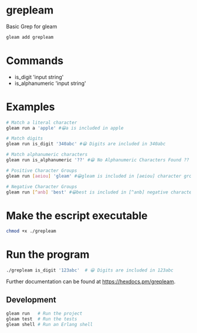# grepleam
Basic Grep for gleam

```sh
gleam add grepleam
```
# Commands
- is_digit 'input string'
- is_alphanumeric 'input string'

# Examples
```sh
# Match a literal character
gleam run a 'apple' #😀a is included in apple

# Match digits
gleam run is_digit '340abc' #😀 Digits are included in 340abc

# Match alphanumeric characters
gleam run is_alphanumeric '??' #😀 No Alphanumeric Characters Found ??

# Positive Character Groups
gleam run [aeiou] 'gleam' #😀gleam is included in [aeiou] character group

# Negative Character Groups
gleam run [^anb] 'best' #😀best is included in [^anb] negative character group
```

# Make the escript executable
```sh
chmod +x ./grepleam
```

# Run the program
```sh
./grepleam is_digit '123abc'  # 😀 Digits are included in 123abc
```

Further documentation can be found at <https://hexdocs.pm/grepleam>.

## Development

```sh
gleam run   # Run the project
gleam test  # Run the tests
gleam shell # Run an Erlang shell
```
